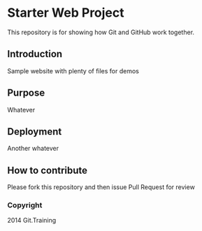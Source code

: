 # Starter Web Project

This repository is for showing how Git and GitHub work together.

## Introduction

Sample website with plenty of files for demos

## Purpose
Whatever

## Deployment
Another whatever

## How to contribute
Please fork this repository and then issue Pull Request for review
### Copyright
2014 Git.Training